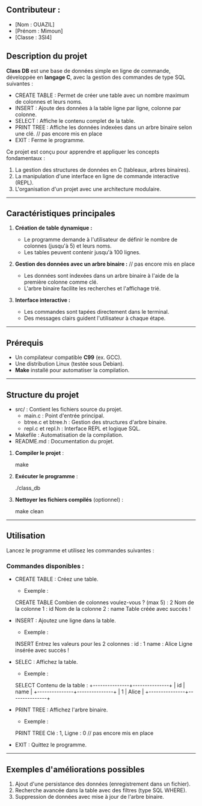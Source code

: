 ## **Contributeur :**
- [Nom : OUAZIL]
- [Prénom : Mimoun]
- [Classe : 3SI4]


## **Description du projet**
**Class DB** est une base de données simple en ligne de commande, développée en **langage C**, avec la gestion des commandes de type SQL suivantes :
- CREATE TABLE : Permet de créer une table avec un nombre maximum de colonnes et leurs noms.
- INSERT : Ajoute des données à la table ligne par ligne, colonne par colonne.
- SELECT : Affiche le contenu complet de la table.
- PRINT TREE : Affiche les données indexées dans un arbre binaire selon une clé. // pas encore mis en place
- EXIT : Ferme le programme.

Ce projet est conçu pour apprendre et appliquer les concepts fondamentaux :
1. La gestion des structures de données en C (tableaux, arbres binaires).
2. La manipulation d'une interface en ligne de commande interactive (REPL).
3. L'organisation d'un projet avec une architecture modulaire.

---

## **Caractéristiques principales**
1. **Création de table dynamique :**
   - Le programme demande à l'utilisateur de définir le nombre de colonnes (jusqu'à 5) et leurs noms.
   - Les tables peuvent contenir jusqu'à 100 lignes.

2. **Gestion des données avec un arbre binaire :** // pas encore mis en place
   - Les données sont indexées dans un arbre binaire à l'aide de la première colonne comme clé.
   - L'arbre binaire facilite les recherches et l'affichage trié.

3. **Interface interactive :**
   - Les commandes sont tapées directement dans le terminal.
   - Des messages clairs guident l'utilisateur à chaque étape.

---

## **Prérequis**
- Un compilateur compatible **C99** (ex. GCC).
- Une distribution Linux (testée sous Debian).
- **Make** installé pour automatiser la compilation.

---

## **Structure du projet**
- src/ : Contient les fichiers source du projet.
  - main.c : Point d'entrée principal.
  - btree.c et btree.h : Gestion des structures d'arbre binaire.
  - repl.c et repl.h : Interface REPL et logique SQL.
- Makefile : Automatisation de la compilation.
- README.md : Documentation du projet.

1. **Compiler le projet** :
   
   make
   

2. **Exécuter le programme** :
   
   ./class_db
   

3. **Nettoyer les fichiers compilés** (optionnel) :
   
   make clean
  

---

## **Utilisation**
Lancez le programme et utilisez les commandes suivantes :

### Commandes disponibles :
- CREATE TABLE : Créez une table.
  - Exemple :
 
   CREATE TABLE
   Combien de colonnes voulez-vous ? (max 5) : 2
   Nom de la colonne 1 : id
   Nom de la colonne 2 : name
   Table créée avec succès !
 
- INSERT : Ajoutez une ligne dans la table.
  - Exemple :

   INSERT
   Entrez les valeurs pour les 2 colonnes :
   id : 1
   name : Alice
   Ligne insérée avec succès !
 
- SELEC : Affichez la table.
  - Exemple :

   SELECT
   Contenu de la table :
   +---------------+---------------+
   | id            | name          |
   +---------------+---------------+
   | 1             | Alice         |
   +---------------+---------------+
  

- PRINT TREE : Affichez l'arbre binaire.
  - Exemple :

   PRINT TREE
   Clé : 1, Ligne : 0 // pas encore mis en place
   

- EXIT : Quittez le programme.

---

## **Exemples d'améliorations possibles**
1. Ajout d'une persistance des données (enregistrement dans un fichier).
2. Recherche avancée dans la table avec des filtres (type SQL WHERE).
3. Suppression de données avec mise à jour de l'arbre binaire.


